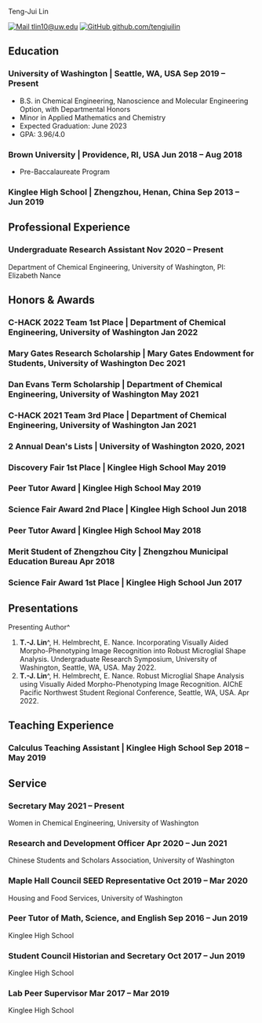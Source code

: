 <span class="name">Teng-Jui Lin</span>

<span class="info">

[![Mail](https://simpleicons.org/icons/minutemailer.svg) tlin10@uw.edu](mailto:tlin10@uw.edu)
[![GitHub](https://simpleicons.org/icons/github.svg) github.com/tengjuilin](https://github.com/tengjuilin)

</span>

## Education

### University of Washington | <location> Seattle, WA, USA </location> <time> Sep 2019 – Present </time>

- B.S. in Chemical Engineering, Nanoscience and Molecular Engineering Option, with Departmental Honors
- Minor in Applied Mathematics and Chemistry
- Expected Graduation: June 2023
- GPA: 3.96/4.0

### Brown University | <location> Providence, RI, USA </location> <time> Jun 2018 – Aug 2018 </time>

- Pre-Baccalaureate Program

### Kinglee High School | <location> Zhengzhou, Henan, China </location> <time> Sep 2013 – Jun 2019 </time>

## Professional Experience

### Undergraduate Research Assistant <time> Nov 2020 – Present </time>

<location> Department of Chemical Engineering, University of Washington, PI: Elizabeth Nance </location>

## Honors & Awards

### C-HACK 2022 Team 1st Place | <location> Department of Chemical Engineering, University of Washington </location> <time> Jan 2022 </time>

### Mary Gates Research Scholarship | <location> Mary Gates Endowment for Students, University of Washington </location> <time> Dec 2021 </time>

### Dan Evans Term Scholarship | <location> Department of Chemical Engineering, University of Washington </location> <time> May 2021 </time>

### C-HACK 2021 Team 3rd Place | <location> Department of Chemical Engineering, University of Washington </location> <time> Jan 2021 </time>

### 2 Annual Dean's Lists | <location> University of Washington </location> <time> 2020, 2021 </time>

### Discovery Fair 1st Place | <location> Kinglee High School </location> <time> May 2019 </time>

### Peer Tutor Award | <location> Kinglee High School </location> <time> May 2019 </time>

### Science Fair Award 2nd Place | <location> Kinglee High School </location> <time> Jun 2018 </time>

### Peer Tutor Award | <location> Kinglee High School </location> <time> May 2018 </time>

### Merit Student of Zhengzhou City | <location> Zhengzhou Municipal Education Bureau </location> <time> Apr 2018 </time>

### Science Fair Award 1st Place | <location> Kinglee High School </location> <time> Jun 2017 </time>

<!-- ## Publications -->

## Presentations

Presenting Author^

1. **T.-J. Lin**^, H. Helmbrecht, E. Nance. Incorporating Visually Aided Morpho-Phenotyping Image Recognition into Robust Microglial Shape Analysis. <location> Undergraduate Research Symposium, University of Washington, Seattle, WA, USA. </location> May 2022.
1. **T.-J. Lin**^, H. Helmbrecht, E. Nance. Robust Microglial Shape Analysis using Visually Aided Morpho-Phenotyping Image Recognition. <location> AIChE Pacific Northwest Student Regional Conference, Seattle, WA, USA. </location> Apr 2022.

<!-- ### Oral Presentations-->

<!-- Add at top in reverse chronological order. -->

<!-- ### Poster Presentations -->

<!-- Add at top in reverse chronological order. -->

## Teaching Experience

### Calculus Teaching Assistant  | <location> Kinglee High School </location> <time> Sep 2018 – May 2019 </time>

## Service

### Secretary <time> May 2021 – Present </time>

<location> Women in Chemical Engineering, University of Washington </location>

### Research and Development Officer <time> Apr 2020 – Jun 2021 </time>

<location> Chinese Students and Scholars Association, University of Washington </location>

### Maple Hall Council SEED Representative <time> Oct 2019 – Mar 2020 </time>

<location> Housing and Food Services, University of Washington </location>

### Peer Tutor of Math, Science, and English <time> Sep 2016 – Jun 2019 </time>

<location> Kinglee High School </location>

### Student Council Historian and Secretary <time> Oct 2017 – Jun 2019 </time>

<location> Kinglee High School </location>

### Lab Peer Supervisor <time> Mar 2017 – Mar 2019 </time>

<location> Kinglee High School </location>

<link rel="stylesheet" type="text/css" href="resume.css">
<script src="resume.js"></script>

<!-- Detail checks: 1. No period for each bullet; 2. Past tense for previous work; 3. Present tense for current work; 4. Spell check passed; 5. Grammarly check passed; 6. Sync with Linkedin; 7. Check paper format -->